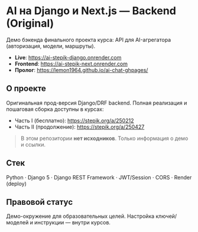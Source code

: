 # AI на Django и Next.js — Backend (Original)

Демо бэкенда финального проекта курса: API для AI-агрегатора (авторизация, модели, маршруты).

- **Live**: https://ai-stepik-django.onrender.com
- **Frontend**: https://ai-stepik-next.onrender.com
- **Пролог**: https://lemon1964.github.io/ai-chat-ghpages/

## О проекте
Оригинальная прод-версия Django/DRF backend. Полная реализация и пошаговая сборка доступны в курсах:
- Часть I (бесплатно): https://stepik.org/a/250212  
- Часть II (продолжение): https://stepik.org/a/250427

> В этом репозитории **нет исходников**. Только информация о демо и ссылки.

## Стек
Python · Django 5 · Django REST Framework · JWT/Session · CORS · Render (deploy)

## Правовой статус
Демо-окружение для образовательных целей. Настройка ключей/моделей и инструкции — внутри курсов.